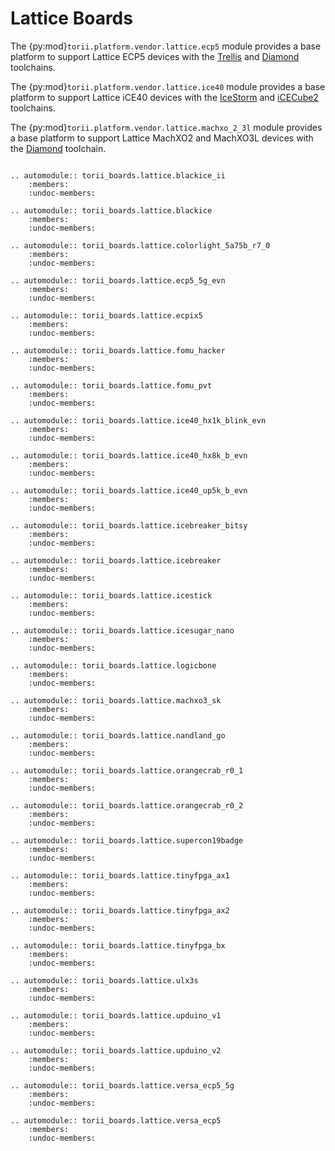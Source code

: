 # Lattice Boards

The {py:mod}`torii.platform.vendor.lattice.ecp5` module provides a base platform to support Lattice ECP5 devices with the [Trellis] and [Diamond] toolchains.

The {py:mod}`torii.platform.vendor.lattice.ice40` module provides a base platform to support Lattice iCE40 devices with the [IceStorm] and [iCECube2] toolchains.

The {py:mod}`torii.platform.vendor.lattice.machxo_2_3l` module provides a base platform to support Lattice MachXO2 and MachXO3L devices with the [Diamond] toolchain.

```{eval-rst}

.. automodule:: torii_boards.lattice.blackice_ii
	:members:
	:undoc-members:

.. automodule:: torii_boards.lattice.blackice
	:members:
	:undoc-members:

.. automodule:: torii_boards.lattice.colorlight_5a75b_r7_0
	:members:
	:undoc-members:

.. automodule:: torii_boards.lattice.ecp5_5g_evn
	:members:
	:undoc-members:

.. automodule:: torii_boards.lattice.ecpix5
	:members:
	:undoc-members:

.. automodule:: torii_boards.lattice.fomu_hacker
	:members:
	:undoc-members:

.. automodule:: torii_boards.lattice.fomu_pvt
	:members:
	:undoc-members:

.. automodule:: torii_boards.lattice.ice40_hx1k_blink_evn
	:members:
	:undoc-members:

.. automodule:: torii_boards.lattice.ice40_hx8k_b_evn
	:members:
	:undoc-members:

.. automodule:: torii_boards.lattice.ice40_up5k_b_evn
	:members:
	:undoc-members:

.. automodule:: torii_boards.lattice.icebreaker_bitsy
	:members:
	:undoc-members:

.. automodule:: torii_boards.lattice.icebreaker
	:members:
	:undoc-members:

.. automodule:: torii_boards.lattice.icestick
	:members:
	:undoc-members:

.. automodule:: torii_boards.lattice.icesugar_nano
	:members:
	:undoc-members:

.. automodule:: torii_boards.lattice.logicbone
	:members:
	:undoc-members:

.. automodule:: torii_boards.lattice.machxo3_sk
	:members:
	:undoc-members:

.. automodule:: torii_boards.lattice.nandland_go
	:members:
	:undoc-members:

.. automodule:: torii_boards.lattice.orangecrab_r0_1
	:members:
	:undoc-members:

.. automodule:: torii_boards.lattice.orangecrab_r0_2
	:members:
	:undoc-members:

.. automodule:: torii_boards.lattice.supercon19badge
	:members:
	:undoc-members:

.. automodule:: torii_boards.lattice.tinyfpga_ax1
	:members:
	:undoc-members:

.. automodule:: torii_boards.lattice.tinyfpga_ax2
	:members:
	:undoc-members:

.. automodule:: torii_boards.lattice.tinyfpga_bx
	:members:
	:undoc-members:

.. automodule:: torii_boards.lattice.ulx3s
	:members:
	:undoc-members:

.. automodule:: torii_boards.lattice.upduino_v1
	:members:
	:undoc-members:

.. automodule:: torii_boards.lattice.upduino_v2
	:members:
	:undoc-members:

.. automodule:: torii_boards.lattice.versa_ecp5_5g
	:members:
	:undoc-members:

.. automodule:: torii_boards.lattice.versa_ecp5
	:members:
	:undoc-members:

```

[Trellis]: https://github.com/YosysHQ/prjtrellis
[Diamond]: https://www.latticesemi.com/latticediamond
[IceStorm]: https://github.com/YosysHQ/icestorm
[iCECube2]: https://www.latticesemi.com/iCEcube2
